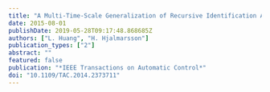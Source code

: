 ```yaml
---
title: "A Multi-Time-Scale Generalization of Recursive Identification Algorithm for ARMAX Systems"
date: 2015-08-01
publishDate: 2019-05-28T09:17:48.868685Z
authors: ["L. Huang", "H. Hjalmarsson"]
publication_types: ["2"]
abstract: ""
featured: false
publication: "*IEEE Transactions on Automatic Control*"
doi: "10.1109/TAC.2014.2373711"
---
```


